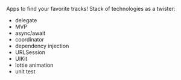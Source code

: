 Apps to find your favorite tracks!
Stack of technologies as a twister:
- delegate
- MVP
- async/await
- coordinator
- dependency injection
- URLSession
- UIKit
- lottie animation
- unit test
